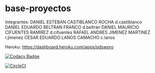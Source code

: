 # base-proyectos
Integrantes:
DANIEL ESTEBAN CASTIBLANCO ROCHA  d.castiblanco
DANIEL EDUARDO BELTRAN FRANCO  d.beltran
DANIEL MAURICIO CIFUENTES RAMIREZ  d.cifuentes
RAFAEL ANDRES JIMENEZ MARTINEZ  r.jimenez
CESAR EDUARDO LANOS CAMACHO  c.lanos

Heroku: https://dashboard.heroku.com/apps/pdswpro

[![Codacy Badge](https://api.codacy.com/project/badge/Grade/cb072b2d097d4225903b79bea175971d)](https://www.codacy.com/app/dolardanies/FinalProject?utm_source=github.com&amp;utm_medium=referral&amp;utm_content=PdswProject/FinalProject&amp;utm_campaign=Badge_Grade)

[![CircleCI](https://circleci.com/gh/PdswProject/FinalProject.svg?style=svg)](https://circleci.com/gh/PdswProject/FinalProject)

